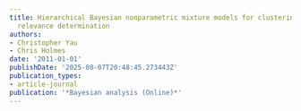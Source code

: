 ```yaml
---
title: Hierarchical Bayesian nonparametric mixture models for clustering with variable
  relevance determination
authors:
- Christopher Yau
- Chris Holmes
date: '2011-01-01'
publishDate: '2025-08-07T20:48:45.273443Z'
publication_types:
- article-journal
publication: '*Bayesian analysis (Online)*'
---
```

